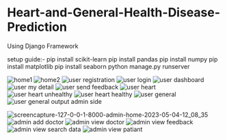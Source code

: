 # Heart-and-General-Health-Disease-Prediction
Using Django Framework

setup guide:-
pip install scikit-learn
pip install pandas
pip install numpy 
pip install matplotlib
pip install seaborn 
python manage.py runserver



![home1](https://user-images.githubusercontent.com/110282564/236127486-225fb76f-e4c7-478e-b5c2-be362c1b6194.png)
![home2](https://user-images.githubusercontent.com/110282564/236127525-ce90e7af-7dba-450f-8d77-bf077ef14e6c.png)
![user registration](https://user-images.githubusercontent.com/110282564/236127939-4a91b0e9-40d8-4e79-80f3-aff03cf55719.png)
![user login](https://user-images.githubusercontent.com/110282564/236127958-acbddf8b-755d-4f42-b8d5-b30aaa8d7be6.png)
![user dashboard](https://user-images.githubusercontent.com/110282564/236128007-8e289f49-f6e1-4afb-beac-b43963a594d5.png)
![user my detail](https://user-images.githubusercontent.com/110282564/236128030-001f3be5-d8b7-4c53-ab80-73fdafc75c75.png)
![user send feedback](https://user-images.githubusercontent.com/110282564/236128053-e3f7f92c-1117-4fbe-b1b7-7f3e480941c4.png)
![user heart](https://user-images.githubusercontent.com/110282564/236128140-c0090f56-e855-4c06-96e9-c12406b7d1d4.png)
![user heart unhealthy](https://user-images.githubusercontent.com/110282564/236128191-69cc538c-0006-4ba3-8851-78d4a5d05a3d.png)
![user heart healthy](https://user-images.githubusercontent.com/110282564/236128247-0f40b2fb-81d6-434d-bee0-a8a5173d2004.png)
![user general](https://user-images.githubusercontent.com/110282564/236128360-64dfdaf8-acdd-4245-a566-4b50ba0faccd.png)
![user general output](https://user-images.githubusercontent.com/110282564/236128374-232c737c-19d5-4319-99f1-1cca69cd3360.png)
admin side

![screencapture-127-0-0-1-8000-admin-home-2023-05-04-12_08_35](https://user-images.githubusercontent.com/110282564/236128787-18073e89-bfa6-473c-9668-08c72056a210.png)
![admin add doctor](https://user-images.githubusercontent.com/110282564/236128887-b1417ba9-f138-44ad-aa6b-2bab2a6e3b7c.png)
![admin view doctor](https://user-images.githubusercontent.com/110282564/236128907-f894ff7e-b27c-4509-afef-5c1dddc636c8.png)
![admin view feedback](https://user-images.githubusercontent.com/110282564/236128938-469fd4aa-1a60-43cb-8356-1083f36c17cc.png)
![admin view search data](https://user-images.githubusercontent.com/110282564/236128964-f25710f3-327c-40b3-be79-a611a9bd8093.png)
![admin view patiant](https://user-images.githubusercontent.com/110282564/236129017-6458be0d-da75-4f86-b687-d687d108fb11.png)
